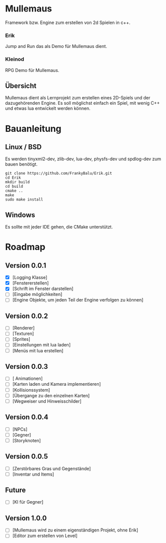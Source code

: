 ﻿# Mullemaus

Framework bzw. Engine zum erstellen von 2d Spielen in c++.

### Erik

Jump and Run das als Demo für Mullemaus dient.

### Kleinod

RPG Demo für Mullemaus.

## Übersicht

Mullemaus dient als Lernprojekt zum erstellen eines 2D-Spiels und der dazugehörenden Engine.
Es soll möglichst einfach ein Spiel, mit wenig C++ und etwas lua entwickelt werden können.

# Bauanleitung

## Linux / BSD

Es werden tinyxml2-dev, zlib-dev, lua-dev, physfs-dev und spdlog-dev zum bauen benötigt.

```
git clone https://github.com/FrankyBalu/Erik.git
cd Erik
mkdir build
cd build
cmake ..
make
sudo make install

```

## Windows

Es sollte mit jeder IDE gehen, die CMake unterstützt.

# Roadmap

## Version 0.0.1

- [X] [Logging Klasse]
- [X] [Fenstererstellen]
- [X] [Schrift im Fenster darstellen]
- [ ] [Eingabe möglichkeiten]
- [ ] [Engine Objekte, um jeden Teil der Engine verfolgen zu können]

## Version 0.0.2

- [ ] [Renderer]
- [ ] [Texturen]
- [ ] [Sprites]
- [ ] [Einstellungen mit lua laden]
- [ ] [Menüs mit lua erstellen]

## Version 0.0.3

- [ ] [ Animationen]
- [ ] [Karten laden und Kamera implementieren]
- [ ] [Kollisionssystem]
- [ ] [Übergange zu den einzelnen Karten]
- [ ] [Wegweiser und Hinweisschilder]

## Version 0.0.4

- [ ] [NPCs]
- [ ] [Gegner]
- [ ] [Storyknoten]

## Version 0.0.5

- [ ] [Zerstörbares Gras und Gegenstände]
- [ ] [Inventar und Items]

## Future

- [ ] [KI für Gegner]

## Version 1.0.0

- [ ] [Mullemaus wird zu einem eigenständigen Projekt, ohne Erik]
- [ ] [Editor zum erstellen von Level]

